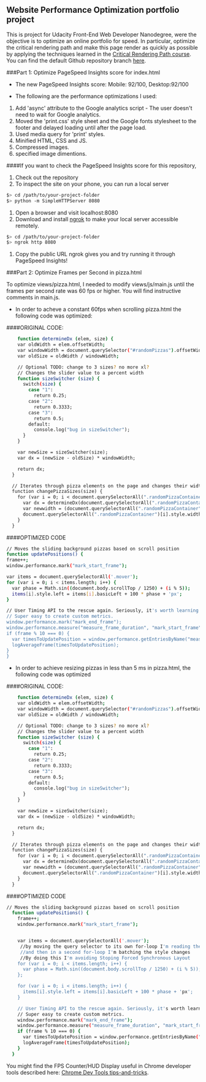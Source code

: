 ## Website Performance Optimization portfolio project

This is project for Udacity Front-End Web Developer Nanodegree, were the objective is to optimize an online portfolio for speed. In particular, optimize the critical rendering path and make this page render as quickly as possible by applying the techniques learned in the [Critical Rendering Path course](https://www.udacity.com/course/ud884). You can find the default Github repository branch [here](https://github.com/udacity/frontend-nanodegree-mobile-portfolio).

###Part 1: Optimize PageSpeed Insights score for index.html

* The new PageSpeed Insights score: Mobile: 92/100, Desktop:92/100

* The following are the performance optimizations I used:

1. Add 'async' attribute to the Google analytics script - The user doesn't need to wait for Google analytics. 
2. Moved the 'print.css' style sheet and the Google fonts stylesheet to the footer and delayed loading until after the page load. 
3. Used media query for 'print' styles.
4. Minified HTML, CSS and JS.
5. Compressed images.
6. specified image dimentions.

####If you want to check the PageSpeed Insights score for this repository,

1. Check out the repository
1. To inspect the site on your phone, you can run a local server

  ```bash
  $> cd /path/to/your-project-folder
  $> python -m SimpleHTTPServer 8080
  ```

1. Open a browser and visit localhost:8080
1. Download and install [ngrok](https://ngrok.com/) to make your local server accessible remotely.

  ``` bash
  $> cd /path/to/your-project-folder
  $> ngrok http 8080
  ```

1. Copy the public URL ngrok gives you and try running it through PageSpeed Insights!


###Part 2: Optimize Frames per Second in pizza.html

To optimize views/pizza.html, I needed to modify views/js/main.js until the frames per second rate was 60 fps or higher. You will find instructive comments in main.js. 

* In order to acheve a constant 60fps when scrolling pizza.html the following code was optimized:

####ORIGINAL CODE:

```bash
    function determineDx (elem, size) {
    var oldWidth = elem.offsetWidth;
    var windowWidth = document.querySelector("#randomPizzas").offsetWidth;
    var oldSize = oldWidth / windowWidth;

    // Optional TODO: change to 3 sizes? no more xl?
    // Changes the slider value to a percent width
    function sizeSwitcher (size) {
      switch(size) {
        case "1":
          return 0.25;
        case "2":
          return 0.3333;
        case "3":
          return 0.5;
        default:
          console.log("bug in sizeSwitcher");
      }
    }

    var newSize = sizeSwitcher(size);
    var dx = (newSize - oldSize) * windowWidth;

    return dx;
  }

  // Iterates through pizza elements on the page and changes their widths
  function changePizzaSizes(size) {
    for (var i = 0; i < document.querySelectorAll(".randomPizzaContainer").length; i++) {
      var dx = determineDx(document.querySelectorAll(".randomPizzaContainer")[i], size);
      var newwidth = (document.querySelectorAll(".randomPizzaContainer")[i].offsetWidth + dx) + 'px';
      document.querySelectorAll(".randomPizzaContainer")[i].style.width = newwidth;
    }
  }
  ```

####OPTIMIZED CODE

  ```bash
// Moves the sliding background pizzas based on scroll position
function updatePositions() {
  frame++;
  window.performance.mark("mark_start_frame");

  var items = document.querySelectorAll('.mover');
  for (var i = 0; i < items.length; i++) {
    var phase = Math.sin((document.body.scrollTop / 1250) + (i % 5));
    items[i].style.left = items[i].basicLeft + 100 * phase + 'px';
  }

  // User Timing API to the rescue again. Seriously, it's worth learning.
  // Super easy to create custom metrics.
  window.performance.mark("mark_end_frame");
  window.performance.measure("measure_frame_duration", "mark_start_frame", "mark_end_frame");
  if (frame % 10 === 0) {
    var timesToUpdatePosition = window.performance.getEntriesByName("measure_frame_duration");
    logAverageFrame(timesToUpdatePosition);
  }
}
  ```
* In order to achieve resizing pizzas in less than 5 ms in pizza.html, the following code was optimized

####ORIGINAL CODE:

```bash
    function determineDx (elem, size) {
    var oldWidth = elem.offsetWidth;
    var windowWidth = document.querySelector("#randomPizzas").offsetWidth;
    var oldSize = oldWidth / windowWidth;

    // Optional TODO: change to 3 sizes? no more xl?
    // Changes the slider value to a percent width
    function sizeSwitcher (size) {
      switch(size) {
        case "1":
          return 0.25;
        case "2":
          return 0.3333;
        case "3":
          return 0.5;
        default:
          console.log("bug in sizeSwitcher");
      }
    }

    var newSize = sizeSwitcher(size);
    var dx = (newSize - oldSize) * windowWidth;

    return dx;
  }

  // Iterates through pizza elements on the page and changes their widths
  function changePizzaSizes(size) {
    for (var i = 0; i < document.querySelectorAll(".randomPizzaContainer").length; i++) {
      var dx = determineDx(document.querySelectorAll(".randomPizzaContainer")[i], size);
      var newwidth = (document.querySelectorAll(".randomPizzaContainer")[i].offsetWidth + dx) + 'px';
      document.querySelectorAll(".randomPizzaContainer")[i].style.width = newwidth;
    }
  }
  ```

####OPTIMIZED CODE

  ```bash
  // Moves the sliding background pizzas based on scroll position
	function updatePositions() {
	  frame++;
	  window.performance.mark("mark_start_frame");


	  var items = document.querySelectorAll('.mover');
	   //by moving the query selector to its own for-loop I'm reading the layout properties 
	   //and then in a second for-loop I'm batching the style changes
	   //By doing this I'm avoiding Stoping Forced Synchronous Layout
	  for (var i = 0; i < items.length; i++) {
	    var phase = Math.sin((document.body.scrollTop / 1250) + (i % 5));
	  };

	  for (var i = 0; i < items.length; i++) {
	    items[i].style.left = items[i].basicLeft + 100 * phase + 'px';
	  }

	  // User Timing API to the rescue again. Seriously, it's worth learning.
	  // Super easy to create custom metrics.
	  window.performance.mark("mark_end_frame");
	  window.performance.measure("measure_frame_duration", "mark_start_frame", "mark_end_frame");
	  if (frame % 10 === 0) {
	    var timesToUpdatePosition = window.performance.getEntriesByName("measure_frame_duration");
	    logAverageFrame(timesToUpdatePosition);
	  }
	}
  ```

You might find the FPS Counter/HUD Display useful in Chrome developer tools described here: [Chrome Dev Tools tips-and-tricks](https://developer.chrome.com/devtools/docs/tips-and-tricks).

